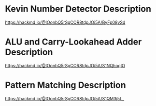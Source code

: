 # Kevin Number Detector Description
https://hackmd.io/@IOonbQ5rSgCOR8tdpJOi5A/ByFp08ySd
# ALU and Carry-Lookahead Adder Description
https://hackmd.io/@IOonbQ5rSgCOR8tdpJOi5A/S1NQhoqIO
# Pattern Matching Description
https://hackmd.io/@IOonbQ5rSgCOR8tdpJOi5A/S1QM3j5L_
